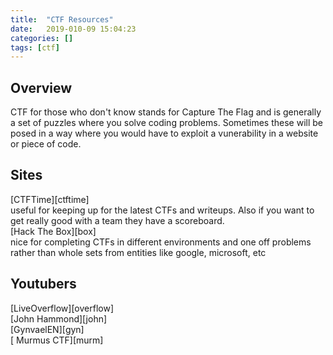 ```yaml
---
title:  "CTF Resources"
date:   2019-010-09 15:04:23
categories: []
tags: [ctf]
---
```


<h2>Overview</h2>
CTF for those who don't know stands for Capture The Flag and is generally a set of puzzles where you solve coding problems. Sometimes these will be posed in a way where you would have to exploit a vunerability in a website or piece of code.

<h2>Sites</h2>
[CTFTime][ctftime] <br>
	useful for keeping up for the latest CTFs and writeups. Also if you want to get really good with a team they have a scoreboard.
	<br>
[Hack The Box][box] <br>
	nice for completing CTFs in different environments and one off problems rather than whole sets from entities like google, microsoft, etc



<h2>Youtubers</h2>
[LiveOverflow][overflow]
<br>
[John Hammond][john]
<br>
[GynvaelEN][gyn]
<br>
[ Murmus CTF][murm]



[ctftime]:	https://capturetheflag.withgoogle.com/
[overflow]:	https://www.youtube.com/c/LiveOverflowCTF
[john]:	https://www.youtube.com/user/RootOfTheNull
[gyn]: https://www.youtube.com/user/GynvaelEN
[box]: https://www.hackthebox.eu/
[murm]: https://www.youtube.com/channel/UCUB9vOGEUpw7IKJRoR4PK-A